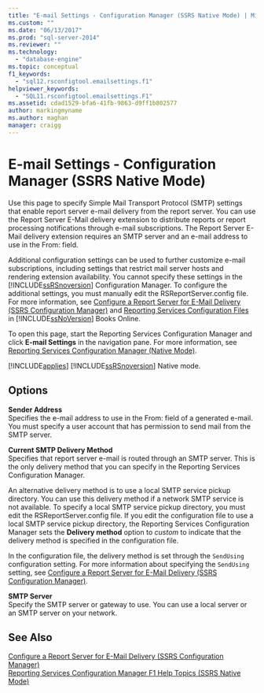 ```yaml
---
title: "E-mail Settings - Configuration Manager (SSRS Native Mode) | Microsoft Docs"
ms.custom: ""
ms.date: "06/13/2017"
ms.prod: "sql-server-2014"
ms.reviewer: ""
ms.technology: 
  - "database-engine"
ms.topic: conceptual
f1_keywords: 
  - "sql12.rsconfigtool.emailsettings.f1"
helpviewer_keywords: 
  - "SQL11.rsconfigtool.emailsettings.F1"
ms.assetid: cdad1529-bfa6-41fb-9863-d9ff1b802577
author: markingmyname
ms.author: maghan
manager: craigg
---
```

# E-mail Settings - Configuration Manager (SSRS Native Mode)
  Use this page to specify Simple Mail Transport Protocol (SMTP) settings that enable report server e-mail delivery from the report server. You can use the Report Server E-Mail delivery extension to distribute reports or report processing notifications through e-mail subscriptions. The Report Server E-Mail delivery extension requires an SMTP server and an e-mail address to use in the From: field.  
  
 Additional configuration settings can be used to further customize e-mail subscriptions, including settings that restrict mail server hosts and rendering extension availability. You cannot specify these settings in the [!INCLUDE[ssRSnoversion](../../includes/ssrsnoversion-md.md)] Configuration Manager. To configure the additional settings, you must manually edit the RSReportServer.config file. For more information, see [Configure a Report Server for E-Mail Delivery &#40;SSRS Configuration Manager&#41;](../../sql-server/install/configure-a-report-server-for-e-mail-delivery-ssrs-configuration-manager.md) and [Reporting Services Configuration Files](../report-server/reporting-services-configuration-files.md) in [!INCLUDE[ssNoVersion](../../includes/ssnoversion-md.md)] Books Online.  
  
 To open this page, start the Reporting Services Configuration Manager and click **E-mail Settings** in the navigation pane. For more information, see [Reporting Services Configuration Manager &#40;Native Mode&#41;](../../sql-server/install/reporting-services-configuration-manager-native-mode.md).  
  
 [!INCLUDE[applies](../../includes/applies-md.md)] [!INCLUDE[ssRSnoversion](../../includes/ssrsnoversion-md.md)] Native mode.  
  
## Options  
 **Sender Address**  
 Specifies the e-mail address to use in the From: field of a generated e-mail. You must specify a user account that has permission to send mail from the SMTP server.  
  
 **Current SMTP Delivery Method**  
 Specifies that report server e-mail is routed through an SMTP server. This is the only delivery method that you can specify in the Reporting Services Configuration Manager.  
  
 An alternative delivery method is to use a local SMTP service pickup directory. You can use this delivery method if a network SMTP service is not available. To specify a local SMTP service pickup directory, you must edit the RSReportServer.config file. If you edit the configuration file to use a local SMTP service pickup directory, the Reporting Services Configuration Manager sets the **Delivery method** option to *custom* to indicate that the delivery method is specified in the configuration file.  
  
 In the configuration file, the delivery method is set through the `SendUsing` configuration setting. For more information about specifying the `SendUsing` setting, see [Configure a Report Server for E-Mail Delivery &#40;SSRS Configuration Manager&#41;](../../sql-server/install/configure-a-report-server-for-e-mail-delivery-ssrs-configuration-manager.md).  
  
 **SMTP Server**  
 Specify the SMTP server or gateway to use. You can use a local server or an SMTP server on your network.  
  
## See Also  
 [Configure a Report Server for E-Mail Delivery &#40;SSRS Configuration Manager&#41;](../../sql-server/install/configure-a-report-server-for-e-mail-delivery-ssrs-configuration-manager.md)   
 [Reporting Services Configuration Manager F1 Help Topics &#40;SSRS Native Mode&#41;](../../sql-server/install/reporting-services-configuration-manager-f1-help-topics-ssrs-native-mode.md)  
  
  
